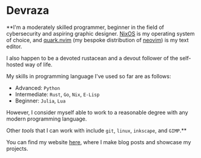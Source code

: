 # Devraza

**I'm a moderately skilled programmer, beginner in the field of cybersecurity and aspiring graphic designer.
[NixOS](https://nixos.org) is my operating system of choice, and [quark.nvim](https://git.devraza.duckdns.org/devraza/quark.nvim) (my bespoke distribution of [neovim](https://neovim.io)) is my text editor.

I also happen to be a devoted rustacean and a devout follower of the self-hosted way of life.

My skills in programming language I've used so far are as follows:
- Advanced: `Python`
- Intermediate: `Rust`, `Go`, `Nix`, `E-Lisp`
- Beginner: `Julia`, `Lua`

However, I consider myself able to work to a reasonable degree with any modern programming language.

Other *tools* that I can work with include `git`, `linux`, `inkscape`, and `GIMP`.**

You can find my website [here](https://devraza.duckdns.org), where I make blog posts and showcase my projects.
